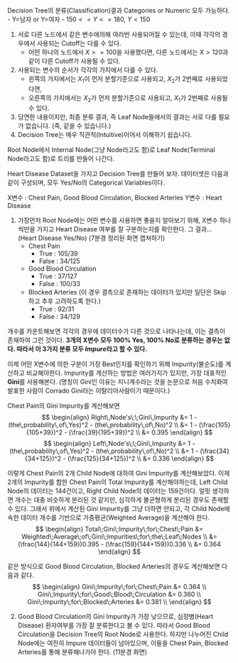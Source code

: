 
Decision Tree의 분류(Classification)결과 Categories or Numeric 모두 가능하다.
    - Y=남자 or Y=여자
    - $150<=Y<=180$, $Y<150$


1. 서로 다른 노드에서 같은 변수에의해 여러번 사용되어질 수 있는데, 이때 각각의 경우에서 사용되는 Cutoff는 다를 수 있다.
    - 어떤 하나의 노드에서 $X>=100$을 사용했다면, 다른 노드에서는 $X>120$과 같이 다른 Cutoff가 사용될 수 있다.
2. 사용되는 변수의 순서가 각각의 가지에서 다를 수 있다.
    - 왼쪽의 가지에서는 $X_1$이 먼저 분할기준으로 사용되고, $X_2$가 2번째로 사용되었다면,
    - 오른쪽의 가지에서는 $X_2$가 먼저 분할기준으로 사용되고, $X_1$가 2번째로 사용될 수 있다.
3. 당연한 내용이지만, 최종 분류 결과, 즉 Leaf Node들에서의 결과는 서로 다를 필요가 없습니다. (즉, 같을 수 있습니다.)
4. Decision Tree는 매우 직관적(Intuitive)이어서 이해하기 쉽습니다.

Root Node에서 Internal Node(그냥 Node라고도 함)로 Leaf Node(Terminal Node라고도 함)로 트리를 만들어 나간다.

Heart Disease Dataset을 가지고 Decision Tree를 만들어 보자.
데이터셋은 다음과 같이 구성되며, 모두 Yes/No의 Categorical Variables이다.

X변수 : Chest Pain, Good Blood Circulation, Blocked Arteries
Y변수 : Heart Disease

1. 가장먼저 Root Node에는 어떤 변수를 사용하면 좋을지 알아보기 위해, X변수 하나씩만을 가지고 Heart Disease 여부를 잘 구분하는지를 확인한다. 그 결과... (Heart Disease Yes/No)
(7분경 정리된 화면 캡쳐하기)
    - Chest Pain
        - True : 105/39
        - False : 34/125
    - Good Blood Circulation
        - True : 37/127
        - False : 100/33
    - Blocked Arteries (이 경우 결측으로 존재하는 데이터가 있지만 일단은 Skip하고 추후 고려하도록 한다.)
        - True : 92/31
        - False : 34/129

개수를 카운트해보면 각각의 경우에 데이터수가 다른 것으로 나타나는데, 이는 결측이 존재하여 그런 것이다.
**3개의 X변수 모두 100% Yes, 100% No로 분류하는 경우는 없다. 따라서 이 3가지 분류 모두 *Impure*라고 할 수 있다.**

이제 어떤 X변수에 의한 구분이 가장 Best인지를 확인하기 위해 Impurity(불순도)를 계산하고 비교해야한다. Impurity를 계산하는 방법은 여러가지가 있지만, 가장 대표적인 **Gini**를 사용해본다. (명칭이 Gini인 이유는 지니계수라는 것을 논문으로 처음 수치화여 발표한 사람이 Corrado Gini라는 이탈리아사람이기 때문이다.)

Chest Pain의 Gini Impurity를 계산해보면
$$
\begin{align}
Right\,Node's\;\;Gini\,Impurity &= 1 - (the\,probability\,of\,Yes)^2 - (the\,probability\,of\,No)^2  \\
&= 1 - (\frac{105}{105+39})^2 - (\frac{39}{195+39})^2  \\
&= 0.395
\end{align}
$$
$$
\begin{align}
Left\,Node's\;\;Gini\,Impurity &= 1 - (the\,probability\,of\,Yes)^2 - (the\,probability\,of\,No)^2  \\
&= 1 - (\frac{34}{34+125})^2 - (\frac{125}{34+125})^2  \\
&= 0.336
\end{align}
$$

이렇게 Chest Pain의 2개 Child Node에 대하여 Gini Impurity를 계산해보았다. 이제 2개의 Impurity를 합한 Chest Pain의 Total Impurity를 계산해야하는데, Left Child Node의 데이터는 144건이고, Right Child Node의 데이터는 159건이다. 얼핏 생각하면 개수는 대충 비슷하게 분리된 것 같지만, 심각하게 불균형하게 분리된 경우도 존재할 수 있다. 그래서 위에서 계산된 Gini Impurity를 그냥 더하면 안되고, 각 Child Node에 속한 데이터 개수를 기반으로 가중평균(Weighted Average)을 계산해야 한다.
$$
\begin{align}
Total\;Gini\;Impurity\;for\;Chest\;Pain &= Weighted\;Average\;of\;Gini\;Impurities\;for\;the\;Leaf\;Nodes  \\
&= (\frac{144}{144+159})0.395 - (\frac{159}{144+159})0.336  \\
&= 0.364
\end{align}
$$

같은 방식으로 Good Blood Circulation, Blocked Arteries의 경우도 계산해보면 다음과 같다.
$$ 
\begin{align}
Gini\;Impurity\;for\;Chest\;Pain &= 0.364 \\
Gini\;Impurity\;for\;Good\;Blood\;Circulation &= 0.360 \\
Gini\;Impurity\;for\;Blocked\;Arteries &= 0.381 \\
\end{align}
$$

2. Good Blood Circulation의 Gini Impurity가 가장 낮으므로, 심장병(Heart Disease) 환자여부를 가장 잘 분류한다고 볼 수 있다. 따라서 Good Blood Circulation을 Decision Tree의 Root Node로 사용한다.
하지만 나누어진 Child Node에는 여전히 Impure 데이터들이 남아있으며, 이들을 Chest Pain, Blocked Arteries를 통해 분류해나가야 한다.
(11분경 화면)



